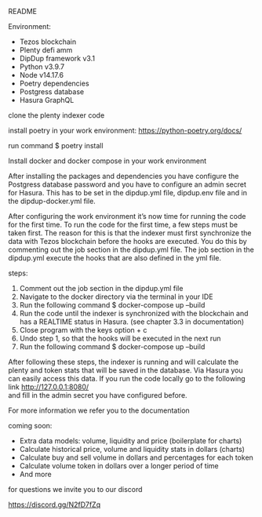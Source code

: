 README

Environment:

-	Tezos blockchain 
-	Plenty defi amm 
-	DipDup framework 	v3.1
-	Python 			v3.9.7
-	Node 			v14.17.6
-	Poetry dependencies 
-	Postgress database
-	Hasura GraphQL

clone the plenty indexer code

install poetry in your work environment: https://python-poetry.org/docs/

run command $ poetry install


Install docker and docker compose in your work environment

After installing the packages and dependencies you have configure the Postgress database password 
and you have to configure an admin secret for Hasura. 
This has to be set in the dipdup.yml file, dipdup.env file and in the dipdup-docker.yml file. 



After configuring the work environment it’s now time for running the code for the first time. 
To run the code for the first time, a few steps must be taken first. The reason for this is that 
the indexer must first synchronize the data with Tezos blockchain before the hooks are executed. 
You do this by commenting out the job section in the dipdup.yml file. The job section in the dipdup.yml 
execute the hooks that are also defined in the yml file. 


steps: 

1.	Comment out the job section in the dipdup.yml file
2.	Navigate to the docker directory via the terminal in your IDE
3.	Run the following command $ docker-compose up –build 
4.	Run the code until the indexer is synchronized with the blockchain and has a REALTIME status in Hasura. (see chapter 3.3 in documentation)
5.	Close program with the keys option + c 
6.	Undo step 1, so that the hooks will be executed in the next run 
7.	Run the following command $ docker-compose up –build 

After following these steps, the indexer is running and will calculate the plenty and token stats that will be saved in the database. 
Via Hasura you can easily access this data. If you run the code locally go to the following link http://127.0.0.1:8080/  
and fill in the admin secret you have configured before. 


For more information we refer you to the documentation 

coming soon:

-	Extra data models: volume, liquidity and price (boilerplate for charts) 
-	Calculate historical price, volume and liquidity stats in dollars (charts)
-	Calculate buy and sell volume in dollars and percentages for each token
-	Calculate volume token in dollars over a longer period of time
-	And more 


for questions we invite you to our discord

https://discord.gg/N2fD7fZq




